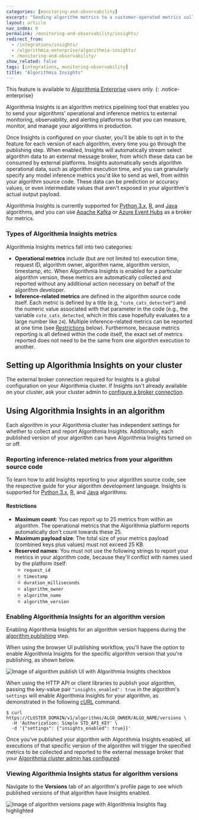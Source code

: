 ```yaml
---
categories: [monitoring-and-observability]
excerpt: "Sending algorithm metrics to a customer-operated metrics collection system"
layout: article
nav_index: 0
permalink: /monitoring-and-observability/insights/
redirect_from:
  - /integrations/insights/
  - /algorithmia-enterprise/algorithmia-insights/
  - /monitoring-and-observability/
show_related: false
tags: [integrations, monitoring-observability]
title: "Algorithmia Insights"
---
```


This feature is available to [Algorithmia Enterprise](/enterprise) users only.
{: .notice-enterprise}

Algorithmia Insights is an algorithm metrics pipelining tool that enables you to send your algorithms' operational and inference metrics to external monitoring, observability, and alerting platforms so that you can measure, monitor, and manage your algorithms in production.

Once Insights is configured on your cluster, you'll be able to opt in to the feature for each version of each algorithm, every time you go through the publishing step. When enabled, Insights will automatically stream select algorithm data to an external message broker, from which these data can be consumed by external platforms. Insights automatically sends algorithm operational data, such as algorithm execution time, and you can granularly specify any model inference metrics you'd like to send as well, from within your algorithm source code. These data can be prediction or accuracy values, or even intermediate values that aren't exposed in your algorithm's actual output payload.

Algorithmia Insights is currently supported for [Python 3.x](/developers/algorithm-development/languages/python#publishing-algorithmia-insights), [R](/developers/algorithm-development/languages/r#publishing-algorithmia-insights), and [Java](/developers/algorithm-development/languages/java#publishing-algorithmia-insights) algorithms, and you can use [Apache Kafka](https://kafka.apache.org/) or [Azure Event Hubs](https://azure.microsoft.com/services/event-hubs/) as a broker for metrics.

### Types of Algorithmia Insights metrics

Algorithmia Insights metrics fall into two categories:

- **Operational metrics** include (but are not limited to) execution time, request ID, algorithm owner, algorithm name, algorithm version, timestamp, etc. When Algorithmia Insights is enabled for a particular algorithm version, these metrics are automatically collected and reported without any additional action necessary on behalf of the algorithm developer.
- **Inference-related metrics** are defined in the algorithm source code itself. Each metric is defined by a title (e.g, `"cute_cats_detected"`) and the numeric value associated with that parameter in the code (e.g., the variable `cute_cats_detected`, which in this case hopefully evaluates to a large number like `24`). Multiple inference-related metrics can be reported at one time (see [Restrictions](#restrictions) below). Furthermore, because metrics reporting is all defined within the code itself, the exact set of metrics reported does not need to be the same from one algorithm execution to another.

## Setting up Algorithmia Insights on your cluster

The external broker connection required for Insights is a global configuration on your Algorithmia cluster. If Insights isn't already available on your cluster, ask your cluster admin to [configure a broker connection](/developers/administration/admin-panel/broker-manager#creating-broker-connections).

## Using Algorithmia Insights in an algorithm

Each algorithm in your Algorithmia cluster has independent settings for whether to collect and report Algorithmia Insights. Additionally, each published version of your algorithm can have Algorithmia Insights turned on or off.

### Reporting inference-related metrics from your algorithm source code

To learn how to add Insights reporting to your algorithm source code, see the respective guide for your algorithm development language. Insights is supported for [Python 3.x](/developers/algorithm-development/languages/python#publishing-algorithmia-insights), [R](/developers/algorithm-development/languages/r#publishing-algorithmia-insights), and [Java](/developers/algorithm-development/languages/java#publishing-algorithmia-insights) algorithms.

#### Restrictions

- **Maximum count**: You can report up to 25 metrics from within an algorithm. The operational metrics that the Algorithmia platform reports automatically don't count towards these 25.
- **Maximum payload size**: The total size of your metrics payload (combined keys plus values) must not exceed 25 KB.
- **Reserved names**: You must not use the following strings to report your metrics in your algorithm code, because they'll conflict with names used by the platform itself:
  - `request_id`
  - `timestamp`
  - `duration_milliseconds`
  - `algorithm_owner`
  - `algorithm_name`
  - `algorithm_version`

### Enabling Algorithmia Insights for an algorithm version

Enabling Algorithmia Insights for an algorithm version happens during the [algorithm publishing](/developers/algorithm-development/your-first-algo/#publishing-your-algorithm) step.

When using the browser UI publishing workflow, you'll have the option to enable Algorithmia Insights for the specific algorithm version that you're publishing, as shown below.

![Image of algorithm publish UI with Algorithmia Insights checkbox](/developers/images/algorithmia-enterprise/algorithmia-insights/web-ui-publish.png)

When using the HTTP API or client libraries to publish your algorithm, passing the key-value pair `"insights_enabled": true` in the algorithm's `settings` will enable Algorithmia Insights for your algorithm, as demonstrated in the following [cURL](/developers/clients/curl) command.

```shell
$ curl https://CLUSTER_DOMAIN/v1/algorithms/ALGO_OWNER/ALGO_NAME/versions \
  -H 'Authorization: Simple STD_API_KEY' \
  -d '{"settings": {"insights_enabled": true}}'
```

Once you've published your algorithm with Algorithmia Insights enabled, all executions of that specific version of the algorithm will trigger the specified metrics to be collected and reported to the external message broker that your [Algorithmia cluster admin has configured](#setting-up-algorithmia-insights-on-your-cluster).

### Viewing Algorithmia Insights status for algorithm versions

Navigate to the **Versions** tab of an algorithm's profile page to see which published versions of that algorithm have Insights enabled.

![Image of algorithm versions page with Algorithmia Insights flag highlighted](/developers/images/algorithmia-enterprise/algorithmia-insights/web-ui-versions.png)
